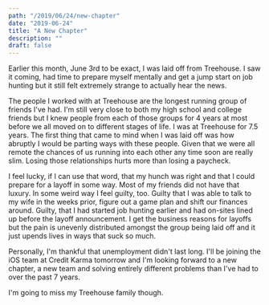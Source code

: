 ```yaml
---
path: "/2019/06/24/new-chapter"
date: "2019-06-24"
title: "A New Chapter"
description: ""
draft: false
---
```


Earlier this month, June 3rd to be exact, I was laid off from Treehouse. I saw it coming, had time to prepare myself mentally and get a jump start on job hunting but it still felt extremely strange to actually hear the news. 

The people I worked with at Treehouse are the longest running group of friends I've had. I'm still very close to both my high school and college friends but I knew people from each of those groups for 4 years at most before we all moved on to different stages of life. I was at Treehouse for 7.5 years. The first thing that came to mind when I was laid off was how abruptly I would be parting ways with these people. Given that we were all remote the chances of us running into each other any time soon are really slim. Losing those relationships hurts more than losing a paycheck.

I feel lucky, if I can use that word, that my hunch was right and that I could prepare for a layoff in some way. Most of my friends did not have that luxury. In some weird way I feel guilty, too. Guilty that I was able to talk to my wife in the weeks prior, figure out a game plan and shift our finances around. Guilty, that I had started job hunting earlier and had on-sites lined up before the layoff announcement. I get the business reasons for layoffs but the pain is unevenly distributed amongst the group being laid off and it just upends lives in ways that suck so much.

Personally, I'm thankful that unemployment didn't last long. I'll be joining the iOS team at Credit Karma tomorrow and I'm looking forward to a new chapter, a new team and solving entirely different problems than I've had to over the past 7 years.

I'm going to miss my Treehouse family though.

